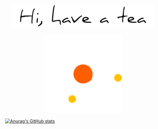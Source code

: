 ###                                                   

<h2 align="center">
  <img src="hello.png" />
</h2>
<p align="center">
  <img src="loading.gif" />
</p>

[![Anurag's GitHub stats](https://github-readme-stats.vercel.app/api?username=tranghane&show_icons=true&theme=highcontrast&bg_color=00000000)](https://github.com/anuraghazra/github-readme-stats)
